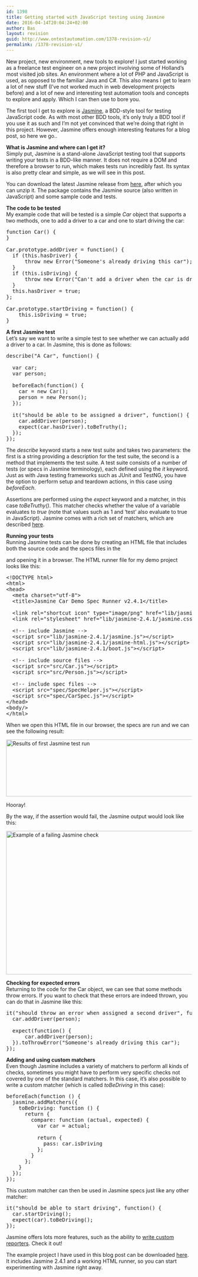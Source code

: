 ```yaml
---
id: 1398
title: Getting started with JavaScript testing using Jasmine
date: 2016-04-14T20:04:24+02:00
author: Bas
layout: revision
guid: http://www.ontestautomation.com/1378-revision-v1/
permalink: /1378-revision-v1/
---
```

New project, new environment, new tools to explore! I just started working as a freelance test engineer on a new project involving some of Holland&#8217;s most visited job sites. An environment where a lot of PHP and JavaScript is used, as opposed to the familiar Java and C#. This also means I get to learn a lot of new stuff (I&#8217;ve not worked much in web development projects before) and a lot of new and interesting test automation tools and concepts to explore and apply. Which I can then use to bore you.

The first tool I get to explore is <a href="http://jasmine.github.io/" target="_blank">Jasmine</a>, a BDD-style tool for testing JavaScript code. As with most other BDD tools, it&#8217;s only truly a BDD tool if you use it as such and I&#8217;m not yet convinced that we&#8217;re doing that right in this project. However, Jasmine offers enough interesting features for a blog post, so here we go..

**What is Jasmine and where can I get it?**  
Simply put, Jasmine is a stand-alone JavaScript testing tool that supports writing your tests in a BDD-like manner. It does not require a DOM and therefore a browser to run, which makes tests run incredibly fast. Its syntax is also pretty clear and simple, as we will see in this post.

You can download the latest Jasmine release from <a href="https://github.com/jasmine/jasmine/releases" target="_blank">here</a>, after which you can unzip it. The package contains the Jasmine source (also written in JavaScript) and some sample code and tests.

**The code to be tested**  
My example code that will be tested is a simple _Car_ object that supports a two methods, one to add a driver to a car and one to start driving the car:

<pre class="brush: javascript; gutter: false">function Car() {
}

Car.prototype.addDriver = function() {
  if (this.hasDriver) {
	  throw new Error("Someone&#039;s already driving this car");
  }
  if (this.isDriving) {
	  throw new Error("Can&#039;t add a driver when the car is driving");
  }
  this.hasDriver = true;
};

Car.prototype.startDriving = function() {
	this.isDriving = true;
}</pre>

**A first Jasmine test**  
Let&#8217;s say we want to write a simple test to see whether we can actually add a driver to a car. In Jasmine, this is done as follows:

<pre class="brush: javascript; gutter: false">describe("A Car", function() {

  var car;
  var person;

  beforeEach(function() {
    car = new Car();
    person = new Person();
  });

  it("should be able to be assigned a driver", function() {
	car.addDriver(person);
	expect(car.hasDriver).toBeTruthy();
  });
});</pre>

The _describe_ keyword starts a new test suite and takes two parameters: the first is a string providing a description for the test suite, the second is a method that implements the test suite. A test suite consists of a number of tests (or specs in Jasmine terminology), each defined using the _it_ keyword. Just as with Java testing frameworks such as JUnit and TestNG, you have the option to perform setup and teardown actions, in this case using _beforeEach_.

Assertions are performed using the _expect_ keyword and a matcher, in this case _toBeTruthy()_. This matcher checks whether the value of a variable evaluates to _true_ (note that values such as 1 and &#8216;test&#8217; also evaluate to true in JavaScript). Jasmine comes with a rich set of matchers, which are described <a href="http://jasmine.github.io/2.4/introduction.html" target="_blank">here</a>.

**Running your tests**  
Running Jasmine tests can be done by creating an HTML file that includes both the source code and the specs files in the 

<head>
  and opening it in a browser. The HTML runner file for my demo project looks like this:</p> 
  
  <pre class="brush: html; gutter: false">&lt;!DOCTYPE html&gt;
&lt;html&gt;
&lt;head&gt;
  &lt;meta charset="utf-8"&gt;
  &lt;title&gt;Jasmine Car Demo Spec Runner v2.4.1&lt;/title&gt;

  &lt;link rel="shortcut icon" type="image/png" href="lib/jasmine-2.4.1/jasmine_favicon.png"&gt;
  &lt;link rel="stylesheet" href="lib/jasmine-2.4.1/jasmine.css"&gt;

  &lt;!-- include Jasmine --&gt;
  &lt;script src="lib/jasmine-2.4.1/jasmine.js"&gt;&lt;/script&gt;
  &lt;script src="lib/jasmine-2.4.1/jasmine-html.js"&gt;&lt;/script&gt;
  &lt;script src="lib/jasmine-2.4.1/boot.js"&gt;&lt;/script&gt;

  &lt;!-- include source files --&gt;
  &lt;script src="src/Car.js"&gt;&lt;/script&gt;
  &lt;script src="src/Person.js"&gt;&lt;/script&gt;

  &lt;!-- include spec files --&gt;
  &lt;script src="spec/SpecHelper.js"&gt;&lt;/script&gt;
  &lt;script src="spec/CarSpec.js"&gt;&lt;/script&gt;
&lt;/head&gt;
&lt;body/&gt;
&lt;/html&gt;</pre>
  
  <p>
    When we open this HTML file in our browser, the specs are run and we can see the following result:
  </p>
  
  <p>
    <a href="http://www.ontestautomation.com/?attachment_id=1387" rel="attachment wp-att-1387"><img src="http://www.ontestautomation.com/wp-content/uploads/2016/04/jasmine_test_results_1.png" alt="Results of first Jasmine test run" width="758" height="154" class="aligncenter size-full wp-image-1387" srcset="https://www.ontestautomation.com/wp-content/uploads/2016/04/jasmine_test_results_1.png 758w, https://www.ontestautomation.com/wp-content/uploads/2016/04/jasmine_test_results_1-300x61.png 300w" sizes="(max-width: 758px) 100vw, 758px" /></a>
  </p>
  
  <p>
    Hooray!
  </p>
  
  <p>
    By the way, if the assertion would fail, the Jasmine output would look like this:
  </p>
  
  <p>
    <a href="http://www.ontestautomation.com/?attachment_id=1390" rel="attachment wp-att-1390"><img src="http://www.ontestautomation.com/wp-content/uploads/2016/04/jasmine_test_results_failure.png" alt="Example of a failing Jasmine check" width="754" height="388" class="aligncenter size-full wp-image-1390" srcset="https://www.ontestautomation.com/wp-content/uploads/2016/04/jasmine_test_results_failure.png 754w, https://www.ontestautomation.com/wp-content/uploads/2016/04/jasmine_test_results_failure-300x154.png 300w" sizes="(max-width: 754px) 100vw, 754px" /></a>
  </p>
  
  <p>
    <strong>Checking for expected errors</strong><br /> Returning to the code for the Car object, we can see that some methods throw errors. If you want to check that these errors are indeed thrown, you can do that in Jasmine like this:
  </p>
  
  <pre class="brush: javascript; gutter: false">it("should throw an error when assigned a second driver", function() {
  car.addDriver(person);
  
  expect(function() {
	  car.addDriver(person);
  }).toThrowError("Someone&#039;s already driving this car");
});</pre>
  
  <p>
    <strong>Adding and using custom matchers</strong><br /> Even though Jasmine includes a variety of matchers to perform all kinds of checks, sometimes you might have to perform very specific checks not covered by one of the standard matchers. In this case, it&#8217;s also possible to write a custom matcher (which is called <em>toBeDriving</em> in this case):
  </p>
  
  <pre class="brush: javascript; gutter: false">beforeEach(function () {
  jasmine.addMatchers({
    toBeDriving: function () {
      return {
        compare: function (actual, expected) {
          var car = actual;

          return {
            pass: car.isDriving
          };
        }
      };
    }
  });
});</pre>
  
  <p>
    This custom matcher can then be used in Jasmine specs just like any other matcher:
  </p>
  
  <pre class="brush: javascript; gutter: false">it("should be able to start driving", function() {
  car.startDriving();
  expect(car).toBeDriving();		
});</pre>
  
  <p>
    Jasmine offers lots more features, such as the ability to <a href="http://jasmine.github.io/2.4/custom_reporter.html" target="_blank">write custom reporters</a>. Check it out!
  </p>
  
  <p>
    The example project I have used in this blog post can be downloaded <a href="http://www.ontestautomation.com/files/JasmineCarDemo.zip" target="_blank">here</a>. It includes Jasmine 2.4.1 and a working HTML runner, so you can start experimenting with Jasmine right away.
  </p>